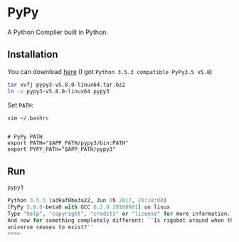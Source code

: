 # PyPy

A Python Compiler built in Python.

## Installation

You can download [here](http://pypy.org/download.html)
(I got `Python 3.5.3 compatible PyPy3.5 v5.8`)

```sh
tar xvfj pypy3-v5.8.0-linux64.tar.bz2
ln -s pypy3-v5.8.0-linux64 pypy3
```

Set `PATH`:
```sh
vim ~/.bashrc
```

```vim

# PyPy PATH
export PATH="$APP_PATH/pypy3/bin:PATH"
export PYPY_PATH="$APP_PATH/pypy3"

```

## Run

```py
pypy3

Python 3.5.3 (a39af0be3a22, Jun 05 2017, 20:18:00)
[PyPy 5.8.0-beta0 with GCC 6.2.0 20160901] on linux
Type "help", "copyright", "credits" or "license" for more information.
And now for something completely different: ``Is rigobot around when the
universe ceases to exist?''
>>>> 

```
